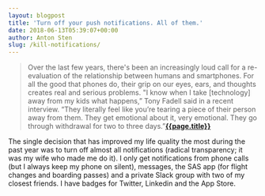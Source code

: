 ```yaml
---
layout: blogpost
title: 'Turn off your push notifications. All of them.'
date: 2018-06-13T05:39:07+00:00
author: Anton Sten
slug: /kill-notifications/
---
```


>Over the last few years, there's been an increasingly loud call for a re-evaluation of the relationship between humans and smartphones. For all the good that phones do, their grip on our eyes, ears, and thoughts creates real and serious problems. "I know when I take [technology] away from my kids what happens,” Tony Fadell said in a recent interview. “They literally feel like you’re tearing a piece of their person away from them. They get emotional about it, very emotional. They go through withdrawal for two to three days.”**[{{page.title}}](https://www.wired.com/story/turn-off-your-push-notifications/)**

The single decision that has improved my life quality the most during the past year was to turn off almost all notifications (radical transparency; it was my wife who made me do it). I only get notifications from phone calls (but I always keep my phone on silent), messages, the SAS app (for flight changes and boarding passes) and a private Slack group with two of my closest friends. I have badges for Twitter, Linkedin and the App Store.
